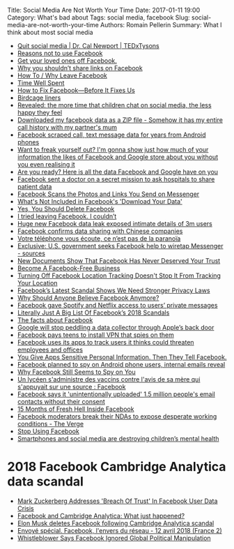 Title: Social Media Are Not Worth Your Time 
Date: 2017-01-11 19:00
Category: What's bad about
Tags: social media, facebook
Slug: social-media-are-not-worth-your-time
Authors: Romain Pellerin
Summary: What I think about most social media

- [Quit social media | Dr. Cal Newport | TEDxTysons](https://www.youtube.com/watch?v=3E7hkPZ-HTk)
- [Reasons not to use Facebook](https://stallman.org/facebook.html)
- [Get your loved ones off Facebook.](http://www.salimvirani.com/facebook/)
- [Why you shouldn’t share links on Facebook](https://medium.com/@intideceukelaire/why-you-shouldnt-share-links-on-facebook-f317ba4aa58b)
- [How To / Why Leave Facebook](http://nickbriz.com/facebook/)
- [Time Well Spent](http://www.timewellspent.io/)
- [How to Fix Facebook—Before It Fixes Us](https://washingtonmonthly.com/magazine/january-february-march-2018/how-to-fix-facebook-before-it-fixes-us/)
- [Birdcage liners](https://www.joelonsoftware.com/2018/01/12/birdcage-liners/)
- [Revealed: the more time that children chat on social media, the less happy they feel](https://www.theguardian.com/society/2017/apr/09/social-networks--children-chat-feel-less-happy-facebook-instagram-whatsapp)
- [Downloaded my facebook data as a ZIP file - Somehow it has my entire call history with my partner's mum](https://twitter.com/dylanmckaynz/status/976368845635035138)
- [Facebook scraped call, text message data for years from Android phones](https://arstechnica.com/information-technology/2018/03/facebook-scraped-call-text-message-data-for-years-from-android-phones/)
- [Want to freak yourself out? I'm gonna show just how much of your information the likes of Facebook and Google store about you without you even realising it](https://twitter.com/iamdylancurran/status/977559925680467968)
- [Are you ready? Here is all the data Facebook and Google have on you](https://www.theguardian.com/commentisfree/2018/mar/28/all-the-data-facebook-google-has-on-you-privacy)
- [Facebook sent a doctor on a secret mission to ask hospitals to share patient data](https://www.cnbc.com/2018/04/05/facebook-building-8-explored-data-sharing-agreement-with-hospitals.html)
- [Facebook Scans the Photos and Links You Send on Messenger](https://www.bloomberg.com/news/articles/2018-04-04/facebook-scans-what-you-send-to-other-people-on-messenger-app)
- [What's Not Included in Facebook's 'Download Your Data'](https://www.wired.com/story/whats-not-included-in-facebooks-download-your-data/)
- [Yes, You Should Delete Facebook](https://medium.com/s/story/yes-you-should-delete-facebook-heres-why-bc623a3b4625)
- [I tried leaving Facebook. I couldn’t](https://www.theverge.com/2018/4/28/17293056/facebook-deletefacebook-social-network-monopoly)
- [Huge new Facebook data leak exposed intimate details of 3m users](https://www.newscientist.com/article/2168713-huge-new-facebook-data-leak-exposed-intimate-details-of-3m-users/)
- [Facebook confirms data sharing with Chinese companies](https://www.reuters.com/article/us-facebook-privacy-congress/facebook-confirms-data-sharing-with-chinese-companies-idUSKCN1J11TY)
- [Votre téléphone vous écoute, ce n’est pas de la paranoïa](https://www.vice.com/amp/fr/article/wjbzzy/votre-telephone-vous-ecoute-ce-nest-pas-de-la-paranoia)
- [Exclusive: U.S. government seeks Facebook help to wiretap Messenger - sources](https://www.reuters.com/article/us-facebook-encryption-exclusive/u-s-government-seeks-facebook-help-to-wiretap-messenger-sources-idUSKBN1L226D)
- [New Documents Show That Facebook Has Never Deserved Your Trust](https://www.eff.org/deeplinks/2018/12/httpstwittercommontereya)
- [Become A Facebook-Free Business](https://m.signalvnoise.com/become-a-facebook-free-business-5bfefc20c09d)
- [Turning Off Facebook Location Tracking Doesn't Stop It From Tracking Your Location](https://gizmodo.com/turning-off-facebook-location-tracking-doesnt-stop-it-f-1831149148)
- [Facebook’s Latest Scandal Shows We Need Stronger Privacy Laws](https://www.eff.org/deeplinks/2018/12/facebooks-latest-scandal-shows-we-need-stronger-privacy-laws)
- [Why Should Anyone Believe Facebook Anymore?](https://www.wired.com/story/facebook-data-sharing-privacy-investigation/)
- [Facebook gave Spotify and Netflix access to users’ private messages](https://www.theverge.com/platform/amp/2018/12/18/18147616/facebook-user-data-giveaway-nyt-apple-amazon-spotify-netflix)
- [Literally Just A Big List Of Facebook’s 2018 Scandals](https://www.buzzfeednews.com/article/ryanmac/literally-just-a-big-list-of-facebooks-2018-scandals)
- [The facts about Facebook](https://techcrunch.com/2019/01/26/the-facts-about-facebook/)
- [Google will stop peddling a data collector through Apple’s back door](https://techcrunch.com/2019/01/30/googles-also-peddling-a-data-collector-through-apples-back-door/)
- [Facebook pays teens to install VPN that spies on them](https://techcrunch.com/2019/01/29/facebook-project-atlas/)
- [Facebook uses its apps to track users it thinks could threaten employees and offices](https://www.cnbc.com/2019/02/14/facebooks-security-team-tracks-posts-location-for-bolo-threat-list.html)
- [You Give Apps Sensitive Personal Information. Then They Tell Facebook.](https://www.wsj.com/articles/you-give-apps-sensitive-personal-information-then-they-tell-facebook-11550851636)
- [Facebook planned to spy on Android phone users, internal emails reveal](https://www.computerweekly.com/news/252458208/Facebook-planned-to-spy-on-Android-phone-users-internal-emails-reveal)
- [Why Facebook Still Seems to Spy on You](https://www.wsj.com/articles/facebook-ads-will-follow-you-even-when-your-privacy-settings-are-dialed-up-11551362400)
- [Un lycéen s'administre des vaccins contre l'avis de sa mère qui s'appuyait sur une source : Facebook](https://www.developpez.com/actu/250098/Un-lyceen-s-administre-des-vaccins-contre-l-avis-de-sa-mere-qui-s-appuyait-sur-une-source-Facebook-un-cas-qui-n-est-probablement-pas-isole/)
- [Facebook says it 'unintentionally uploaded' 1.5 million people's email contacts without their consent](https://www.businessinsider.fr/us/facebook-uploaded-1-5-million-users-email-contacts-without-permission-2019-4)
- [15 Months of Fresh Hell Inside Facebook](https://www.wired.com/story/facebook-mark-zuckerberg-15-months-of-fresh-hell/)
- [Facebook moderators break their NDAs to expose desperate working conditions - The Verge](https://www.theverge.com/2019/6/19/18681845/facebook-moderator-interviews-video-trauma-ptsd-cognizant-tampa)
- [Stop Using Facebook](https://www.stopusingfacebook.co/)
- [Smartphones and social media are destroying children’s mental health](https://www.ft.com/content/0e2f6f8e-bb03-4fa7-8864-f48f576167d2)

# 2018 Facebook Cambridge Analytica data scandal

- [Mark Zuckerberg Addresses 'Breach Of Trust' In Facebook User Data Crisis](https://www.forbes.com/sites/kathleenchaykowski/2018/03/21/mark-zuckerberg-addresses-breach-of-trust-in-facebook-user-data-crisis/#265ae103e367)
- [Facebook and Cambridge Analytica: What just happened?](https://www.recode.net/2018/3/23/17153368/facebook-cambridge-analytica-mark-zuckerberg-lauren-goode-kara-swisher-kurt-wagner-recode-podcast)
- [Elon Musk deletes Facebook following Cambridge Analytica scandal](https://www.telegraph.co.uk/technology/2018/03/23/elon-musk-deletes-facebook-following-cambridge-analytica-scandal/)
- [Envoyé spécial. Facebook, l'envers du réseau - 12 avril 2018 (France 2)](https://www.youtube.com/watch?v=9kpKDaF3IFw)
- [Whistleblower Says Facebook Ignored Global Political Manipulation](https://www.buzzfeednews.com/article/craigsilverman/facebook-ignore-political-manipulation-whistleblower-memo)
